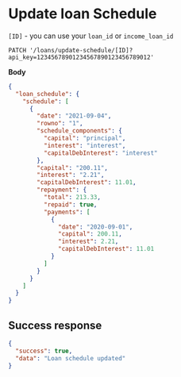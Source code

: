 # Update loan Schedule

`[ID]` - you can use your `loan_id` or `income_loan_id`

```http
PATCH '/loans/update-schedule/[ID]?api_key=12345678901234567890123456789012'
```

**Body**

```json
{
  "loan_schedule": {
    "schedule": [
      {
        "date": "2021-09-04",
        "rowno": "1",
        "schedule_components": {
          "capital": "principal",
          "interest": "interest",
          "capitalDebInterest": "interest"
        },
        "capital": "200.11",
        "interest": "2.21",
        "capitalDebInterest": 11.01,
        "repayment": {
          "total": 213.33,
          "repaid": true,
          "payments": [
            {
              "date": "2020-09-01",
              "capital": 200.11,
              "interest": 2.21,
              "capitalDebInterest": 11.01
            }
          ]
        }
      }
    ]
  }
}
```

## Success response

```json
{
  "success": true,
  "data": "Loan schedule updated"
}
```
